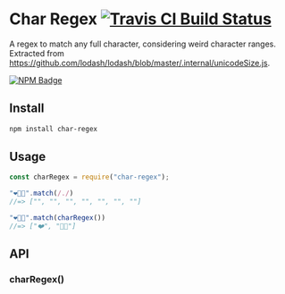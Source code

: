 # Char Regex [![Travis CI Build Status](https://img.shields.io/travis/com/Richienb/char-regex/master.svg?style=for-the-badge)](https://travis-ci.com/Richienb/char-regex)

A regex to match any full character, considering weird character ranges. Extracted from https://github.com/lodash/lodash/blob/master/.internal/unicodeSize.js.

[![NPM Badge](https://nodei.co/npm/char-regex.png)](https://npmjs.com/package/char-regex)

## Install

```sh
npm install char-regex
```

## Usage

```js
const charRegex = require("char-regex");

"❤️👊🏽".match(/./)
//=> ["", "", "", "", "", "", ""]

"❤️👊🏽".match(charRegex())
//=> ["❤️", "👊🏽"]
```

## API

### charRegex()
